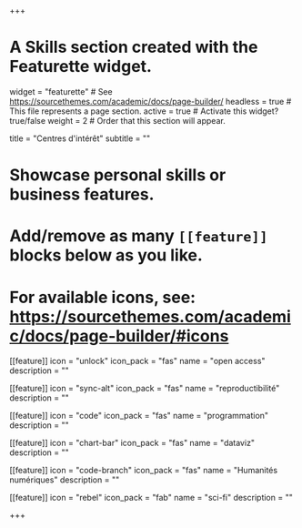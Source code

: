 +++
# A Skills section created with the Featurette widget.
widget = "featurette"  # See https://sourcethemes.com/academic/docs/page-builder/
headless = true  # This file represents a page section.
active = true  # Activate this widget? true/false
weight = 2  # Order that this section will appear.

title = "Centres d'intérêt"
subtitle = ""

# Showcase personal skills or business features.
# 
# Add/remove as many `[[feature]]` blocks below as you like.
# 
# For available icons, see: https://sourcethemes.com/academic/docs/page-builder/#icons

[[feature]]
  icon = "unlock"
  icon_pack = "fas"
  name = "open access"
  description = ""
  
[[feature]]
  icon = "sync-alt"
  icon_pack = "fas"
  name = "reproductibilité"
  description = ""
  
[[feature]]
  icon = "code"
  icon_pack = "fas"
  name = "programmation"
  description = ""
  
[[feature]]
  icon = "chart-bar"
  icon_pack = "fas"
  name = "dataviz"
  description = ""
  
[[feature]]
  icon = "code-branch"
  icon_pack = "fas"
  name = "Humanités numériques"
  description = ""

[[feature]]
  icon = "rebel"
  icon_pack = "fab"
  name = "sci-fi"
  description = ""

+++
